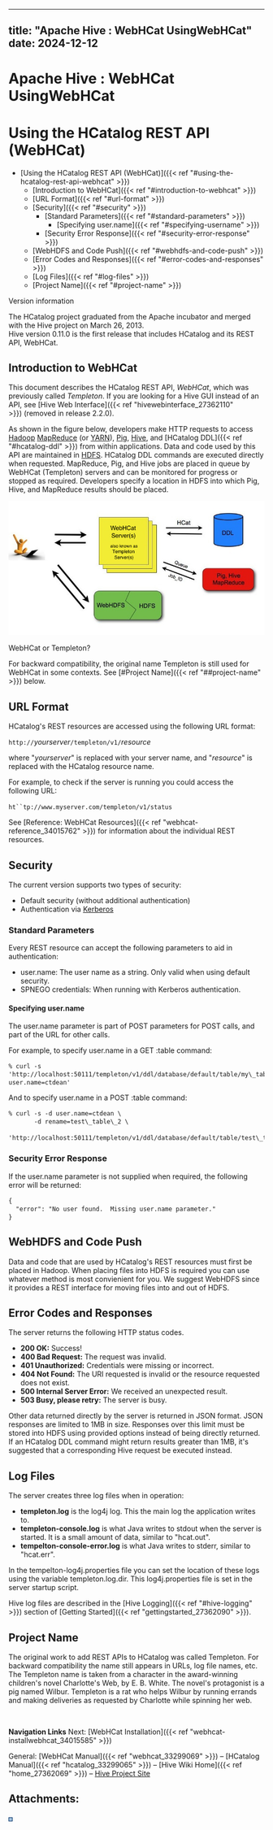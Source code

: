 ---

title: "Apache Hive : WebHCat UsingWebHCat"
date: 2024-12-12
----------------

# Apache Hive : WebHCat UsingWebHCat

# Using the HCatalog REST API (WebHCat)

* [Using the HCatalog REST API (WebHCat)]({{< ref "#using-the-hcatalog-rest-api-webhcat" >}})
  + [Introduction to WebHCat]({{< ref "#introduction-to-webhcat" >}})
  + [URL Format]({{< ref "#url-format" >}})
  + [Security]({{< ref "#security" >}})
    - [Standard Parameters]({{< ref "#standard-parameters" >}})
      * [Specifying user.name]({{< ref "#specifying-username" >}})
    - [Security Error Response]({{< ref "#security-error-response" >}})
  + [WebHDFS and Code Push]({{< ref "#webhdfs-and-code-push" >}})
  + [Error Codes and Responses]({{< ref "#error-codes-and-responses" >}})
  + [Log Files]({{< ref "#log-files" >}})
  + [Project Name]({{< ref "#project-name" >}})

Version information

The HCatalog project graduated from the Apache incubator and merged with the Hive project on March 26, 2013.  
Hive version 0.11.0 is the first release that includes HCatalog and its REST API, WebHCat.

## Introduction to WebHCat

This document describes the HCatalog REST API, *WebHCat*, which was previously called *Templeton*. If you are looking for a Hive GUI instead of an API, see [Hive Web Interface]({{< ref "hivewebinterface_27362110" >}}) (removed in release 2.2.0).

As shown in the figure below, developers make HTTP requests to access [Hadoop](http://hadoop.apache.org/) [MapReduce](http://hadoop.apache.org/docs/stable/mapred_tutorial.html) (or [YARN](http://hadoop.apache.org/docs/current/hadoop-yarn/hadoop-yarn-site/YARN.html)), [Pig](http://pig.apache.org/), [Hive](http://hive.apache.org/), and [HCatalog DDL]({{< ref "#hcatalog-ddl" >}}) from within applications. Data and code used by this API are maintained in [HDFS](http://hadoop.apache.org/docs/stable/hdfs_user_guide.html). HCatalog DDL commands are executed directly when requested. MapReduce, Pig, and Hive jobs are placed in queue by WebHCat (Templeton) servers and can be monitored for progress or stopped as required. Developers specify a location in HDFS into which Pig, Hive, and MapReduce results should be placed.

![](attachments/34015492/34177184.jpg)

WebHCat or Templeton?

For backward compatibility, the original name Templeton is still used for WebHCat in some contexts. See [#Project Name]({{< ref "##project-name" >}}) below.

## URL Format

HCatalog's REST resources are accessed using the following URL format:

`http://`*yourserver*`/templeton/v1/`*resource*

where "*yourserver*" is replaced with your server name, and "*resource*" is replaced with the HCatalog resource name.

For example, to check if the server is running you could access the following URL:

`ht``tp://www.myserver.com/templeton/v1/status`

See [Reference: WebHCat Resources]({{< ref "webhcat-reference_34015762" >}}) for information about the individual REST resources.

## Security

The current version supports two types of security:

* Default security (without additional authentication)
* Authentication via [Kerberos](http://web.mit.edu/kerberos/)

### Standard Parameters

Every REST resource can accept the following parameters to aid in authentication:

* user.name: The user name as a string. Only valid when using default security.
* SPNEGO credentials: When running with Kerberos authentication.

#### Specifying user.name

The user.name parameter is part of POST parameters for POST calls, and part of the URL for other calls.

For example, to specify user.name in a GET :table command:

```
% curl -s 'http://localhost:50111/templeton/v1/ddl/database/default/table/my\_table?user.name=ctdean'

```

And to specify user.name in a POST :table command:

```
% curl -s -d user.name=ctdean \
       -d rename=test\_table\_2 \
       'http://localhost:50111/templeton/v1/ddl/database/default/table/test\_table'

```

### Security Error Response

If the user.name parameter is not supplied when required, the following error will be returned:

```
{
  "error": "No user found.  Missing user.name parameter."
}

```

## WebHDFS and Code Push

Data and code that are used by HCatalog's REST resources must first be placed in Hadoop. When placing files into HDFS is required you can use whatever method is most convienient for you. We suggest WebHDFS since it provides a REST interface for moving files into and out of HDFS.

## Error Codes and Responses

The server returns the following HTTP status codes.

* **200 OK:** Success!
* **400 Bad Request:** The request was invalid.
* **401 Unauthorized:** Credentials were missing or incorrect.
* **404 Not Found:** The URI requested is invalid or the resource requested does not exist.
* **500 Internal Server Error:** We received an unexpected result.
* **503 Busy, please retry:** The server is busy.

Other data returned directly by the server is returned in JSON format. JSON responses are limited to 1MB in size. Responses over this limit must be stored into HDFS using provided options instead of being directly returned. If an HCatalog DDL command might return results greater than 1MB, it's suggested that a corresponding Hive request be executed instead.

## Log Files

The server creates three log files when in operation:

* **templeton.log** is the log4j log. This the main log the application writes to.
* **templeton-console.log** is what Java writes to stdout when the server is started. It is a small amount of data, similar to "hcat.out".
* **tempelton-console-error.log** is what Java writes to stderr, similar to "hcat.err".

In the tempelton-log4j.properties file you can set the location of these logs using the variable templeton.log.dir. This log4j.properties file is set in the server startup script.

Hive log files are described in the [Hive Logging]({{< ref "#hive-logging" >}}) section of [Getting Started]({{< ref "gettingstarted_27362090" >}}).

## Project Name

The original work to add REST APIs to HCatalog was called Templeton. For backward compatibility the name still appears in URLs, log file names, etc. The Templeton name is taken from a character in the award-winning children's novel Charlotte's Web, by E. B. White. The novel's protagonist is a pig named Wilbur. Templeton is a rat who helps Wilbur by running errands and making deliveries as requested by Charlotte while spinning her web.

 

**Navigation Links**
Next: [WebHCat Installation]({{< ref "webhcat-installwebhcat_34015585" >}})

General: [WebHCat Manual]({{< ref "webhcat_33299069" >}}) – [HCatalog Manual]({{< ref "hcatalog_33299065" >}}) – [Hive Wiki Home]({{< ref "home_27362069" >}}) – [Hive Project Site](http://hive.apache.org/)

## Attachments:

![](images/icons/bullet_blue.gif)

